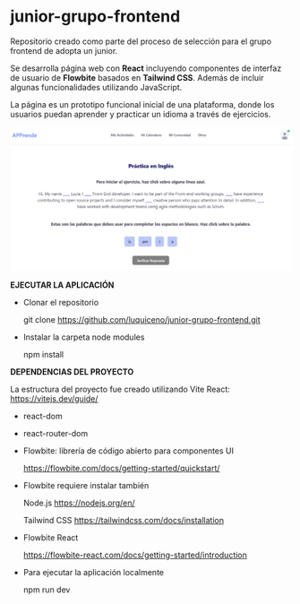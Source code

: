 # junior-grupo-frontend
 Repositorio creado como parte del proceso de selección para el grupo frontend de adopta un junior.

 Se desarrolla página web con **React** incluyendo componentes de interfaz de usuario de **Flowbite** basados en **Tailwind CSS**. Además de incluir algunas funcionalidades utilizando JavaScript.
 
 La página es un prototipo funcional inicial de una plataforma, donde los usuarios puedan aprender y practicar un idioma a través de ejercicios.


 ![Pantallazo de la página principal donde se muestra un ejemplo de un ejercicio funcional](src/assets/appjunior.png)
 

**EJECUTAR LA APLICACIÓN**

 * Clonar el repositorio
 
     git clone https://github.com/luquiceno/junior-grupo-frontend.git

 * Instalar la carpeta node modules

     npm install
 
 **DEPENDENCIAS DEL PROYECTO**

 La estructura del proyecto fue creado utilizando Vite React: https://vitejs.dev/guide/

 *  react-dom
 *  react-router-dom
 *  Flowbite: librería de código abierto para componentes UI

    https://flowbite.com/docs/getting-started/quickstart/

 *  Flowbite requiere instalar también

    Node.js  https://nodejs.org/en/

    Tailwind CSS  https://tailwindcss.com/docs/installation

 *  Flowbite React

    https://flowbite-react.com/docs/getting-started/introduction


*   Para ejecutar la aplicación localmente

    npm run dev
